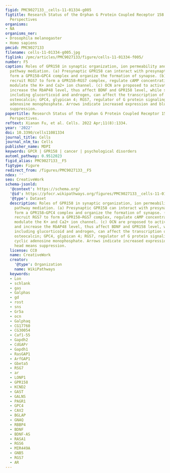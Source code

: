 ```yaml
---
figid: PMC9027133__cells-11-01334-g005
figtitle: Research Status of the Orphan G Protein Coupled Receptor 158 and Future
  Perspectives
organisms:
- NA
organisms_ner:
- Drosophila melanogaster
- Homo sapiens
pmcid: PMC9027133
filename: cells-11-01334-g005.jpg
figlink: /pmc/articles/PMC9027133/figure/cells-11-01334-f005/
number: F5
caption: Roles of GPR158 in synaptic organization, ion permeability and signaling
  pathway mediation. (a) Presynaptic GPR158 can interact with presynaptic GPC4 to
  form a GPR158–GPC4 complex and organize the formation of synapse. (b) GPR158 can
  recruit RGS7 to form a GPR158–RGS7 complex, regulate cAMP concentration and further
  modulate the K+ and Ca2+ ion channel. (c) OCN are proposed to activate GPR158 and
  increase the RbAP48 level, thus affect BDNF and GPR158 level, while some hormones,
  including glucorticoid and androgen, can affect the transcription of GPR158. OCN,
  osteocalcin; GPC4, glypican 4; RGS7, regulator of G protein signaling 7; cAMP, cyclic
  adenosine monophosphate. Arrows indicate increased expression and blunt head means
  suppression.
papertitle: Research Status of the Orphan G Protein Coupled Receptor 158 and Future
  Perspectives.
reftext: Xianan Fu, et al. Cells. 2022 Apr;11(8):1334.
year: '2022'
doi: 10.3390/cells11081334
journal_title: Cells
journal_nlm_ta: Cells
publisher_name: MDPI
keywords: GPCR | GPR158 | cancer | psychological disorders
automl_pathway: 0.9512023
figid_alias: PMC9027133__F5
figtype: Figure
redirect_from: /figures/PMC9027133__F5
ndex: ''
seo: CreativeWork
schema-jsonld:
  '@context': https://schema.org/
  '@id': https://pfocr.wikipathways.org/figures/PMC9027133__cells-11-01334-g005.html
  '@type': Dataset
  description: Roles of GPR158 in synaptic organization, ion permeability and signaling
    pathway mediation. (a) Presynaptic GPR158 can interact with presynaptic GPC4 to
    form a GPR158–GPC4 complex and organize the formation of synapse. (b) GPR158 can
    recruit RGS7 to form a GPR158–RGS7 complex, regulate cAMP concentration and further
    modulate the K+ and Ca2+ ion channel. (c) OCN are proposed to activate GPR158
    and increase the RbAP48 level, thus affect BDNF and GPR158 level, while some hormones,
    including glucorticoid and androgen, can affect the transcription of GPR158. OCN,
    osteocalcin; GPC4, glypican 4; RGS7, regulator of G protein signaling 7; cAMP,
    cyclic adenosine monophosphate. Arrows indicate increased expression and blunt
    head means suppression.
  license: CC0
  name: CreativeWork
  creator:
    '@type': Organization
    name: WikiPathways
  keywords:
  - Lon
  - schlank
  - gas
  - Galphas
  - gd
  - rost
  - sns
  - Gr5a
  - ocn
  - Galphaq
  - CG17760
  - CG30054
  - Caf1-55
  - Gapdh2
  - CdGAPr
  - Gapdh1
  - RasGAP1
  - ArfGAP1
  - Gbeta5
  - RSG7
  - ar
  - LONP1
  - GPR158
  - KCND2
  - GAST
  - GALNS
  - PAGR1
  - GPC4
  - CAV2
  - BGLAP
  - GNAQ
  - RBBP4
  - BDNF
  - BDNF-AS
  - RASA1
  - RGS6
  - MIR449A
  - GNB5
  - RGS7
  - AR
---
```

